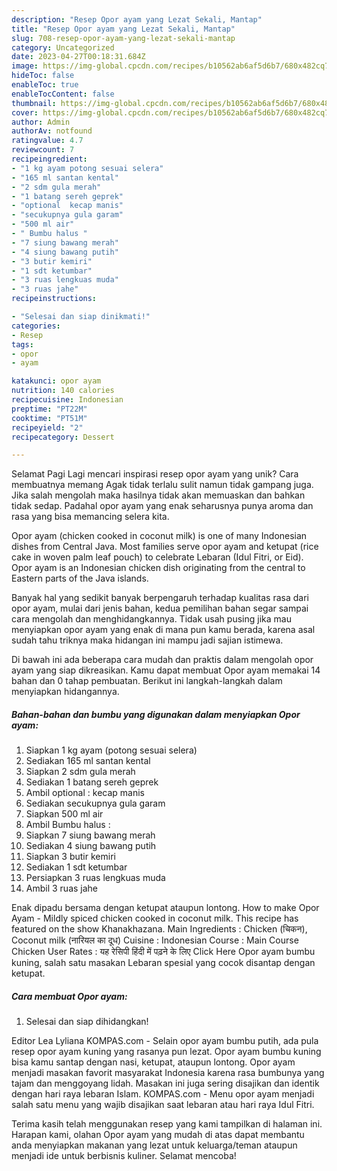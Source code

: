 ```yaml
---
description: "Resep Opor ayam yang Lezat Sekali, Mantap"
title: "Resep Opor ayam yang Lezat Sekali, Mantap"
slug: 708-resep-opor-ayam-yang-lezat-sekali-mantap
category: Uncategorized
date: 2023-04-27T00:18:31.684Z
image: https://img-global.cpcdn.com/recipes/b10562ab6af5d6b7/680x482cq70/opor-ayam-foto-resep-utama.jpg
hideToc: false
enableToc: true
enableTocContent: false
thumbnail: https://img-global.cpcdn.com/recipes/b10562ab6af5d6b7/680x482cq70/opor-ayam-foto-resep-utama.jpg
cover: https://img-global.cpcdn.com/recipes/b10562ab6af5d6b7/680x482cq70/opor-ayam-foto-resep-utama.jpg
author: Admin
authorAv: notfound
ratingvalue: 4.7
reviewcount: 7
recipeingredient:
- "1 kg ayam potong sesuai selera"
- "165 ml santan kental"
- "2 sdm gula merah"
- "1 batang sereh geprek"
- "optional  kecap manis"
- "secukupnya gula garam"
- "500 ml air"
- " Bumbu halus "
- "7 siung bawang merah"
- "4 siung bawang putih"
- "3 butir kemiri"
- "1 sdt ketumbar"
- "3 ruas lengkuas muda"
- "3 ruas jahe"
recipeinstructions:

- "Selesai dan siap dinikmati!"
categories:
- Resep
tags:
- opor
- ayam

katakunci: opor ayam 
nutrition: 140 calories
recipecuisine: Indonesian
preptime: "PT22M"
cooktime: "PT51M"
recipeyield: "2"
recipecategory: Dessert

---
```



Selamat Pagi Lagi mencari inspirasi resep opor ayam yang unik? Cara membuatnya memang Agak tidak terlalu sulit namun tidak gampang juga. Jika salah mengolah maka hasilnya tidak akan memuaskan dan bahkan tidak sedap. Padahal opor ayam yang enak seharusnya punya aroma dan rasa yang bisa memancing selera kita.


Opor ayam (chicken cooked in coconut milk) is one of many Indonesian dishes from Central Java. Most families serve opor ayam and ketupat (rice cake in woven palm leaf pouch) to celebrate Lebaran (Idul Fitri, or Eid). Opor ayam is an Indonesian chicken dish originating from the central to Eastern parts of the Java islands.

Banyak hal yang sedikit banyak berpengaruh terhadap kualitas rasa dari opor ayam, mulai dari jenis bahan, kedua pemilihan bahan segar sampai cara mengolah dan menghidangkannya. Tidak usah pusing jika mau menyiapkan opor ayam yang enak di mana pun kamu berada, karena asal sudah tahu triknya maka hidangan ini mampu jadi sajian istimewa.


Di bawah ini ada beberapa cara mudah dan praktis dalam mengolah opor ayam yang siap dikreasikan. Kamu dapat membuat Opor ayam memakai 14 bahan dan 0 tahap pembuatan. Berikut ini langkah-langkah dalam menyiapkan hidangannya.

<!--inarticleads1-->

##### Bahan-bahan dan bumbu yang digunakan dalam menyiapkan Opor ayam:

1. Siapkan 1 kg ayam (potong sesuai selera)
1. Sediakan 165 ml santan kental
1. Siapkan 2 sdm gula merah
1. Sediakan 1 batang sereh geprek
1. Ambil optional : kecap manis
1. Sediakan secukupnya gula garam
1. Siapkan 500 ml air
1. Ambil  Bumbu halus :
1. Siapkan 7 siung bawang merah
1. Sediakan 4 siung bawang putih
1. Siapkan 3 butir kemiri
1. Sediakan 1 sdt ketumbar
1. Persiapkan 3 ruas lengkuas muda
1. Ambil 3 ruas jahe


Enak dipadu bersama dengan ketupat ataupun lontong. How to make Opor Ayam - Mildly spiced chicken cooked in coconut milk. This recipe has featured on the show Khanakhazana. Main Ingredients : Chicken (चिकन), Coconut milk (नारियल का दूध) Cuisine : Indonesian Course : Main Course Chicken User Rates : यह रेसिपी हिंदी में पढ़ने के लिए Click Here Opor ayam bumbu kuning, salah satu masakan Lebaran spesial yang cocok disantap dengan ketupat. 

<!--inarticleads2-->

##### Cara membuat Opor ayam:


1. Selesai dan siap dihidangkan!

Editor Lea Lyliana KOMPAS.com - Selain opor ayam bumbu putih, ada pula resep opor ayam kuning yang rasanya pun lezat. Opor ayam bumbu kuning bisa kamu santap dengan nasi, ketupat, ataupun lontong. Opor ayam menjadi masakan favorit masyarakat Indonesia karena rasa bumbunya yang tajam dan menggoyang lidah. Masakan ini juga sering disajikan dan identik dengan hari raya lebaran Islam. KOMPAS.com - Menu opor ayam menjadi salah satu menu yang wajib disajikan saat lebaran atau hari raya Idul Fitri. 

Terima kasih telah menggunakan resep yang kami tampilkan di halaman ini. Harapan kami, olahan Opor ayam yang mudah di atas dapat membantu anda menyiapkan makanan yang lezat untuk keluarga/teman ataupun menjadi ide untuk berbisnis kuliner. Selamat mencoba!
